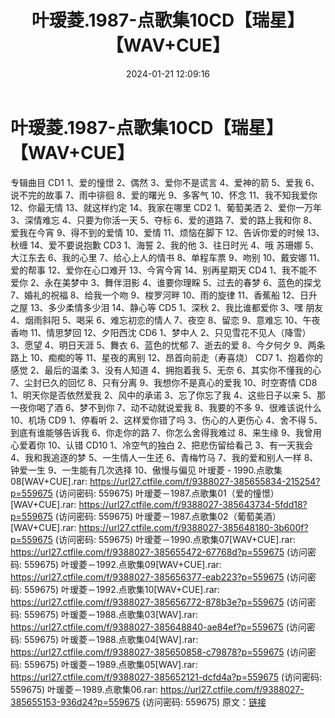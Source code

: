 ﻿---
title: 叶瑷菱.1987-点歌集10CD【瑞星】【WAV+CUE】
date: 2024-01-21 12:09:16
categories: WAV车载音乐、镜像
tags: 华语中文
---
# 叶瑷菱.1987-点歌集10CD【瑞星】【WAV+CUE】

专辑曲目
CD1
1、爱的憧憬
2、偶然
3、爱你不是谎言
4、爱神的箭
5、爱我
6、说不完的故事
7、雨中徘徊
8、爱的曙光
9、多客气
10、怀念
11、我不知我爱你
12、你最无情
13、就这样约定
14、我家在哪里
CD2
1、葡萄美洒
2、爱你一万年
3、深情难忘
4、只要为你活一天
5、夺标
6、爱的道路
7、爱的路上我和你
8、爱我在今宵
9、得不到的爱情
10、爱情
11、烦恼在脚下
12、告诉你爱的时候
13、秋缠
14、爱不要说抱歉
CD3
1、海誓
2、我的他
3、往日时光
4、哦 苏珊娜
5、大江东去
6、我的心里
7、给心上人的情书
8、单程车票
9、吻别
10、戴安娜
11、爱的帮事
12、爱你在心口难开
13、今宵今宵
14、别再星期天
CD4
1、我不能不爱你
2、永在美梦中
3、舞伴泪影
4、谁要你理睬
5、过去的春梦
6、蓝色的探戈
7、婚礼的祝福
8、给我一个吻
9、梭罗河畔
10、雨的旋律
11、香蕉船
12、日升之屋
13、多少柔情多少泪
14、静心等
CD5
1、深秋
2、我比谁都爱你
3、嘿 朋友
4、烟雨斜阳
5、喝采
6、难忘初恋的情人
7、夜空
8、留恋
9、意难忘
10、午夜香吻
11、情思梦回
12、夕阳西沈
CD6
1、梦中人
2、只见雪花不见人（降雪）
3、愿望
4、明日天涯
5、舞衣
6、蓝色的忧郁
7、逝去的爱
8、今夕何夕
9、两条路上
10、痴痴的等
11、星夜的离别
12、昂首向前走（寿喜烧）
CD7
1、抱着你的感觉
2、最后的温柔
3、没有人知道
4、拥抱着我
5、无奈
6、其实你不懂我的心
7、尘封已久的回忆
8、只有分离
9、我想你不是真心的爱我
10、时空寄情
CD8
1、明天你是否依然爱我
2、风中的承诺
3、忘了你忘了我
4、这些日子以来
5、那一夜你喝了酒
6、梦不到你
7、动不动就说爱我
8、我要的不多
9、很难该说什么
10、机场
CD9
1、停看听
2、这样爱你错了吗
3、伤心的人更伤心
4、舍不得
5、到底有谁能够告诉我
6、你走你的路
7、你怎么舍得我难过
8、来生缘
9、我曾用心爱着你
10、认错
CD10
1、冷空气的独白
2、把悲伤留给看己
3、有一天我会
4、我和我追逐的梦
5、一生情人一生还
6、青梅竹马
7、我的爱和别人一样
8、钟爱一生
9、一生能有几次选择
10、傲慢与偏见
叶瑷菱 - 1990.点歌集08[WAV+CUE].rar: https://url27.ctfile.com/f/9388027-385655834-215254?p=559675
(访问密码: 559675)
叶瑷菱－1987.点歌集01（爱的憧憬）[WAV+CUE].rar: https://url27.ctfile.com/f/9388027-385643734-5fdd18?p=559675
(访问密码: 559675)
叶瑷菱－1987.点歌集02（葡萄美酒）[WAV+CUE].rar: https://url27.ctfile.com/f/9388027-385648180-3b600f?p=559675
(访问密码: 559675)
叶瑷菱－1990.点歌集07[WAV+CUE].rar: https://url27.ctfile.com/f/9388027-385655472-67768d?p=559675
(访问密码: 559675)
叶瑷菱－1992.点歌集09[WAV+CUE].rar: https://url27.ctfile.com/f/9388027-385656377-eab223?p=559675
(访问密码: 559675)
叶瑷菱－1992.点歌集10[WAV+CUE].rar: https://url27.ctfile.com/f/9388027-385656772-878b3e?p=559675
(访问密码: 559675)
叶瑗菱－1988.点歌集03[WAV].rar: https://url27.ctfile.com/f/9388027-385648840-ae84ef?p=559675
(访问密码: 559675)
叶瑗菱－1988.点歌集04[WAV].rar: https://url27.ctfile.com/f/9388027-385650858-c79878?p=559675
(访问密码: 559675)
叶瑗菱－1989.点歌集05[WAV].rar: https://url27.ctfile.com/f/9388027-385652121-dcfd4a?p=559675
(访问密码: 559675)
叶瑗菱－1989.点歌集06.rar: https://url27.ctfile.com/f/9388027-385655153-936d24?p=559675
(访问密码: 559675)
原文：[链接](https://blog.sina.com.cn/s/blog_1647c7e7601031492.html)